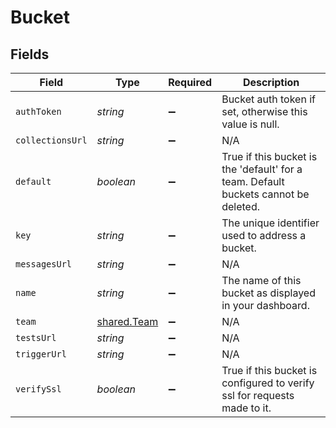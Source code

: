 # Bucket


## Fields

| Field                                                                               | Type                                                                                | Required                                                                            | Description                                                                         |
| ----------------------------------------------------------------------------------- | ----------------------------------------------------------------------------------- | ----------------------------------------------------------------------------------- | ----------------------------------------------------------------------------------- |
| `authToken`                                                                         | *string*                                                                            | :heavy_minus_sign:                                                                  | Bucket auth token if set, otherwise this value is null.                             |
| `collectionsUrl`                                                                    | *string*                                                                            | :heavy_minus_sign:                                                                  | N/A                                                                                 |
| `default`                                                                           | *boolean*                                                                           | :heavy_minus_sign:                                                                  | True if this bucket is the 'default' for a team. Default buckets cannot be deleted. |
| `key`                                                                               | *string*                                                                            | :heavy_minus_sign:                                                                  | The unique identifier used to address a bucket.                                     |
| `messagesUrl`                                                                       | *string*                                                                            | :heavy_minus_sign:                                                                  | N/A                                                                                 |
| `name`                                                                              | *string*                                                                            | :heavy_minus_sign:                                                                  | The name of this bucket as displayed in your dashboard.                             |
| `team`                                                                              | [shared.Team](../../models/shared/team.md)                                          | :heavy_minus_sign:                                                                  | N/A                                                                                 |
| `testsUrl`                                                                          | *string*                                                                            | :heavy_minus_sign:                                                                  | N/A                                                                                 |
| `triggerUrl`                                                                        | *string*                                                                            | :heavy_minus_sign:                                                                  | N/A                                                                                 |
| `verifySsl`                                                                         | *boolean*                                                                           | :heavy_minus_sign:                                                                  | True if this bucket is configured to verify ssl for requests made to it.            |